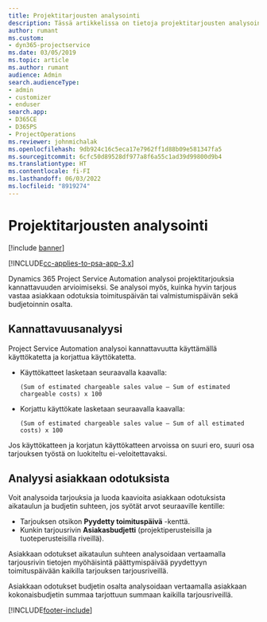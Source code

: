 ```yaml
---
title: Projektitarjousten analysointi
description: Tässä artikkelissa on tietoja projektitarjousten analysoinnista.
author: rumant
ms.custom:
- dyn365-projectservice
ms.date: 03/05/2019
ms.topic: article
ms.author: rumant
audience: Admin
search.audienceType:
- admin
- customizer
- enduser
search.app:
- D365CE
- D365PS
- ProjectOperations
ms.reviewer: johnmichalak
ms.openlocfilehash: 9db924c16c5eca17e7962ff1d88b09e581347fa5
ms.sourcegitcommit: 6cfc50d89528df977a8f6a55c1ad39d99800d9b4
ms.translationtype: HT
ms.contentlocale: fi-FI
ms.lasthandoff: 06/03/2022
ms.locfileid: "8919274"
---
```

# <a name="analysis-of-project-quotes"></a>Projektitarjousten analysointi

[!include [banner](../includes/psa-now-project-operations.md)]

[!INCLUDE[cc-applies-to-psa-app-3.x](../includes/cc-applies-to-psa-app-3x.md)]

Dynamics 365 Project Service Automation analysoi projektitarjouksia kannattavuuden arvioimiseksi. Se analysoi myös, kuinka hyvin tarjous vastaa asiakkaan odotuksia toimituspäivän tai valmistumispäivän sekä budjetoinnin osalta.

## <a name="profitability-analysis"></a>Kannattavuusanalyysi

Project Service Automation analysoi kannattavuutta käyttämällä käyttökatetta ja korjattua käyttökatetta.

- Käyttökatteet lasketaan seuraavalla kaavalla:

  `
    (Sum of estimated chargeable sales value – Sum of estimated chargeable costs) x 100
  `
- Korjattu käyttökate lasketaan seuraavalla kaavalla:

  `
    (Sum of estimated chargeable sales value – Sum of all estimated costs) x 100
  `

Jos käyttökatteen ja korjatun käyttökatteen arvoissa on suuri ero, suuri osa tarjouksen työstä on luokiteltu ei-veloitettavaksi.

## <a name="analysis-of-customer-expectations"></a>Analyysi asiakkaan odotuksista

Voit analysoida tarjouksia ja luoda kaavioita asiakkaan odotuksista aikataulun ja budjetin suhteen, jos syötät arvot seuraaville kentille:

- Tarjouksen otsikon **Pyydetty toimituspäivä** -kenttä.
- Kunkin tarjousrivin **Asiakasbudjetti** (projektiperusteisilla ja tuoteperusteisilla riveillä).

Asiakkaan odotukset aikataulun suhteen analysoidaan vertaamalla tarjousrivin tietojen myöhäisintä päättymispäivää pyydettyyn toimituspäivään kaikilla tarjouksen tarjousriveillä.

Asiakkaan odotukset budjetin osalta analysoidaan vertaamalla asiakkaan kokonaisbudjetin summaa tarjottuun summaan kaikilla tarjousriveillä.


[!INCLUDE[footer-include](../includes/footer-banner.md)]
